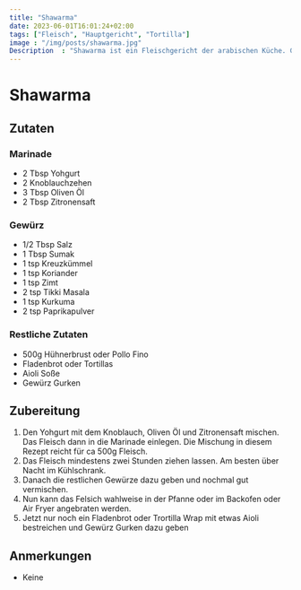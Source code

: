 ```yaml
---
title: "Shawarma"
date: 2023-06-01T16:01:24+02:00
tags: ["Fleisch", "Hauptgericht", "Tortilla"]
image : "/img/posts/shawarma.jpg"
Description  : "Shawarma ist ein Fleischgericht der arabischen Küche. Genau wie Döner wird Shawarma klassisch auf einem Drehspieß gegahrt."
---
```

# Shawarma
## Zutaten
### Marinade
- 2 Tbsp Yohgurt
- 2 Knoblauchzehen
- 3 Tbsp Oliven Öl
- 2 Tbsp Zitronensaft
### Gewürz
- 1/2 Tbsp Salz
- 1 Tbsp Sumak
- 1 tsp Kreuzkümmel 
- 1 tsp Koriander
- 1 tsp Zimt
- 2 tsp Tikki Masala
- 1 tsp Kurkuma 
- 2 tsp Paprikapulver
### Restliche Zutaten
- 500g Hühnerbrust oder Pollo Fino
- Fladenbrot oder Tortillas
- Aioli Soße
- Gewürz Gurken

## Zubereitung
1. Den Yohgurt mit dem Knoblauch, Oliven Öl und Zitronensaft mischen. Das Fleisch dann in die Marinade einlegen. Die Mischung in diesem Rezept reicht für ca 500g Fleisch.
2. Das Fleisch mindestens zwei Stunden ziehen lassen. Am besten über Nacht im Kühlschrank. 
3. Danach die restlichen Gewürze dazu geben und nochmal gut vermischen.
4. Nun kann das Felsich wahlweise in der Pfanne oder im Backofen oder Air Fryer angebraten werden.
5. Jetzt nur noch ein Fladenbrot oder Trortilla Wrap mit etwas Aioli bestreichen und Gewürz Gurken dazu geben

## Anmerkungen
- Keine